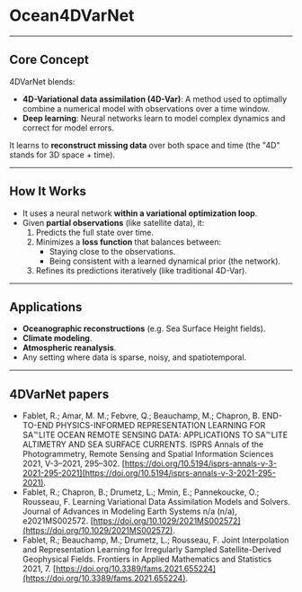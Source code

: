 # Ocean4DVarNet

---
## **Core Concept**

4DVarNet blends:

- **4D-Variational data assimilation (4D-Var)**: A method used to optimally combine a numerical model with observations over a time window.
- **Deep learning**: Neural networks learn to model complex dynamics and correct for model errors.
  
It learns to **reconstruct missing data** over both space and time (the "4D" stands for 3D space + time).

---
## **How It Works**

- It uses a neural network **within a variational optimization loop**.
- Given **partial observations** (like satellite data), it:
    1. Predicts the full state over time.
    2. Minimizes a **loss function** that balances between:
        - Staying close to the observations.
        - Being consistent with a learned dynamical prior (the network).
    3. Refines its predictions iteratively (like traditional 4D-Var).

---
## Applications

- **Oceanographic reconstructions** (e.g. Sea Surface Height fields).
- **Climate modeling**.
- **Atmospheric reanalysis**.
- Any setting where data is sparse, noisy, and spatiotemporal.


---
## 4DVarNet papers

- Fablet, R.; Amar, M. M.; Febvre, Q.; Beauchamp, M.; Chapron, B. END-TO-END PHYSICS-INFORMED REPRESENTATION LEARNING FOR SA℡LITE OCEAN REMOTE SENSING DATA: APPLICATIONS TO SA℡LITE ALTIMETRY AND SEA SURFACE CURRENTS. ISPRS Annals of the Photogrammetry, Remote Sensing and Spatial Information Sciences 2021, V-3–2021, 295–302. [https://doi.org/10.5194/isprs-annals-v-3-2021-295-2021](https://doi.org/10.5194/isprs-annals-v-3-2021-295-2021).
- Fablet, R.; Chapron, B.; Drumetz, L.; Mmin, E.; Pannekoucke, O.; Rousseau, F. Learning Variational Data Assimilation Models and Solvers. Journal of Advances in Modeling Earth Systems n/a (n/a), e2021MS002572. [https://doi.org/10.1029/2021MS002572](https://doi.org/10.1029/2021MS002572).
- Fablet, R.; Beauchamp, M.; Drumetz, L.; Rousseau, F. Joint Interpolation and Representation Learning for Irregularly Sampled Satellite-Derived Geophysical Fields. Frontiers in Applied Mathematics and Statistics 2021, 7. [https://doi.org/10.3389/fams.2021.655224](https://doi.org/10.3389/fams.2021.655224).


